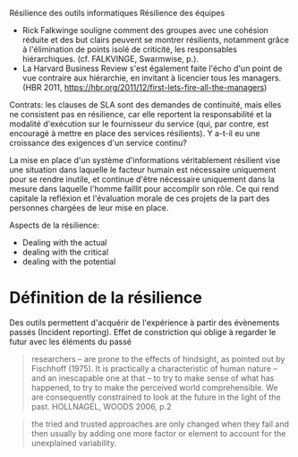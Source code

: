 Résilience des outils informatiques
Résilience des équipes
  * Rick Falkwinge souligne comment des groupes avec une cohésion réduite et des but clairs peuvent se montrer résilients, notamment grâce à l'élimination de points isolé de criticité, les responsables hiérarchiques. (cf. FALKVINGE, Swarmwise, p.).
  * La Harvard Business Review s'est également faite l'écho d'un point de vue contraire aux hiérarchie, en invitant à licencier tous les managers. (HBR 2011, https://hbr.org/2011/12/first-lets-fire-all-the-managers)


Contrats: les clauses de SLA sont des demandes de continuité, mais elles ne consistent pas en résilience, car elle reportent la responsabilité et la modalité d'exécution sur le fournisseur du service (qui, par contre, est encouragé à mettre en place des services résilients). Y a-t-il eu une croissance des exigences d'un service continu?


La mise en place d'un système d'informations véritablement résilient vise une situation dans laquelle le facteur humain est nécessaire uniquement pour se rendre inutile, et continue d'être nécessaire uniquement dans la mesure dans laquelle l'homme faillit pour accomplir son rôle. Ce qui rend capitale la refléxion et l'évaluation morale de ces projets de la part des personnes chargées de leur mise en place.


Aspects de la résilience:
  * Dealing with the actual
  * dealing with the critical
  * dealing with the potential


# Définition de la résilience

Des outils permettent d'acquérir de l'expérience à partir des évènements passés (Incident reporting). Effet de constriction qui oblige à regarder le futur avec les éléments du passé

> researchers – are prone to the effects of hindsight, as pointed out by Fischhoff (1975). It is practically a characteristic of human nature – and an inescapable one at that – to try to make sense
of what has happened, to try to make the perceived world comprehensible. We are consequently constrained to look at the future in the light of the past.
HOLLNAGEL, WOODS 2006, p.2

> the tried and trusted approaches are only changed when they fail and then usually by adding one more factor or element to account for the unexplained variability.
